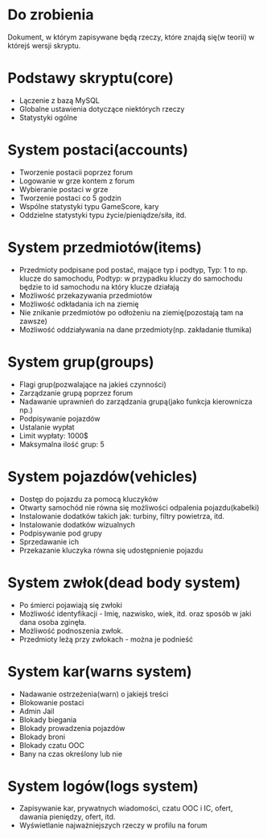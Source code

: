 ﻿Do zrobienia
========================================================================

Dokument, w którym zapisywane będą rzeczy, które znajdą się(w teorii) w którejś wersji skryptu.

Podstawy skryptu(core)
========================================================================

- Lączenie z bazą MySQL
- Globalne ustawienia dotyczące niektórych rzeczy
- Statystyki ogólne

System postaci(accounts)
========================================================================

- Tworzenie postacii poprzez forum
- Logowanie w grze kontem z forum
- Wybieranie postaci w grze
- Tworzenie postaci co 5 godzin
- Wspólne statystyki typu GameScore, kary
- Oddzielne statystyki typu życie/pieniądze/siła, itd.

System przedmiotów(items)
========================================================================

- Przedmioty podpisane pod postać, mające typ i podtyp,
Typ: 1 to np. klucze do samochodu,
Podtyp: w przypadku kluczy do samochodu będzie to id samochodu na który klucze działają
- Możliwość przekazywania przedmiotów
- Możliwość odkładania ich na ziemię
- Nie znikanie przedmiotów po odłożeniu na ziemię(pozostają tam na zawsze)
- Możliwość oddziaływania na dane przedmioty(np. zakładanie tłumika)

System grup(groups)
========================================================================

- Flagi grup(pozwalające na jakieś czynności)
- Zarządzanie grupą poprzez forum
- Nadawanie uprawnień do zarządzania grupą(jako funkcja kierownicza np.)
- Podpisywanie pojazdów
- Ustalanie wypłat
- Limit wypłaty: 1000$
- Maksymalna ilość grup: 5

System pojazdów(vehicles)
========================================================================

- Dostęp do pojazdu za pomocą kluczyków
- Otwarty samochód nie równa się możliwości odpalenia pojazdu(kabelki)
- Instalowanie dodatków takich jak: turbiny, filtry powietrza, itd.
- Instalowanie dodatków wizualnych
- Podpisywanie pod grupy
- Sprzedawanie ich
- Przekazanie kluczyka równa się udostępnienie pojazdu

System zwłok(dead body system)
========================================================================

- Po śmierci pojawiają się zwłoki
- Możliwość identyfikacji - Imię, nazwisko, wiek, itd. oraz sposób w jaki dana osoba zginęła.
- Możliwość podnoszenia zwłok.
- Przedmioty leżą przy zwłokach - można je podnieść

System kar(warns system)
========================================================================

- Nadawanie ostrzeżenia(warn) o jakiejś treści
- Blokowanie postaci
- Admin Jail
- Blokady biegania
- Blokady prowadzenia pojazdów
- Blokady broni
- Blokady czatu OOC
- Bany na czas określony lub nie

System logów(logs system)
========================================================================

- Zapisywanie kar, prywatnych wiadomości, czatu OOC i IC, ofert, dawania pieniędzy, ofert, itd.
- Wyświetlanie najważniejszych rzeczy w profilu na forum